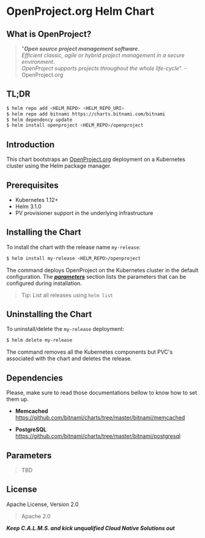 # <span>OpenProject.org</span> Helm Chart 

## What is OpenProject?

> "***Open source project management software***.  
> *Efficient classic, agile or hybrid project management in a secure environment*.  
> *OpenProject supports projects throughout the whole life-cycle*". - <span>OpenProject.org</span>

## TL;DR

```bash
$ helm repo add <HELM_REPO> <HELM_REPO_URI>
$ helm repo add bitnami https://charts.bitnami.com/bitnami
$ helm dependency update
$ helm install openproject <HELM_REPO>/openproject
```

## Introduction

This chart bootstraps an [OpenProject.org](https://openproject.org) deployment on a Kubernetes cluster using the Helm package manager.

## Prerequisites

- Kubernetes 1.12+
- Helm 3.1.0
- PV provisioner support in the underlying infrastructure

## Installing the Chart

To install the chart with the release name `my-release`:

```bash
$ helm install my-release <HELM_REPO>/openproject
```

The command deploys OpenProject on the Kubernetes cluster in the default configuration. The [***parameters***](#parameters) section lists the parameters that can be configured during installation.

> Tip: List all releases using `helm list`

## Uninstalling the Chart

To uninstall/delete the `my-release` deployment:

```bash
$ helm delete my-release
```

The command removes all the Kubernetes components but PVC's associated with the chart and deletes the release.

## Dependencies

Please, make sure to read those documentations bellow to know how to set them up.

- **Memcached**
  https://github.com/bitnami/charts/tree/master/bitnami/memcached

- **PostgreSQL**
  https://github.com/bitnami/charts/tree/master/bitnami/postgresql

## Parameters

> TBD

## License

Apache License, Version 2.0

> Apache 2.0

***Keep C.A.L.M.S. and kick unqualified Cloud Native Solutions out***